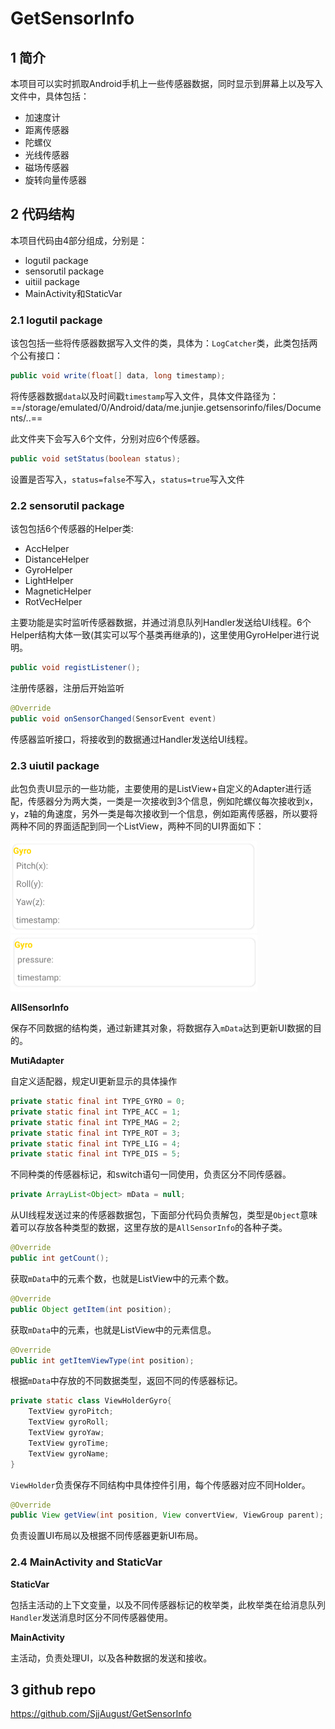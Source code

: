 # GetSensorInfo
## 1 简介
本项目可以实时抓取Android手机上一些传感器数据，同时显示到屏幕上以及写入文件中，具体包括：

- 加速度计
- 距离传感器
- 陀螺仪
- 光线传感器
- 磁场传感器
- 旋转向量传感器

## 2 代码结构

本项目代码由4部分组成，分别是：

- logutil package
- sensorutil package
- uitiil package
- MainActivity和StaticVar

### 2.1 logutil package

该包包括一些将传感器数据写入文件的类，具体为：`LogCatcher`类，此类包括两个公有接口：

```java
public void write(float[] data, long timestamp);
```

将传感器数据`data`以及时间戳`timestamp`写入文件，具体文件路径为：==/storage/emulated/0/Android/data/me.junjie.getsensorinfo/files/Documents/..==

此文件夹下会写入6个文件，分别对应6个传感器。

```java
public void setStatus(boolean status);
```

设置是否写入，`status=false`不写入，`status=true`写入文件

### 2.2 sensorutil package

该包包括6个传感器的Helper类:

- AccHelper
- DistanceHelper
- GyroHelper
- LightHelper
- MagneticHelper
- RotVecHelper

主要功能是实时监听传感器数据，并通过消息队列Handler发送给UI线程。6个Helper结构大体一致(其实可以写个基类再继承的)，这里使用GyroHelper进行说明。

```java
public void registListener();
```

注册传感器，注册后开始监听

```java
@Override
public void onSensorChanged(SensorEvent event)
```

传感器监听接口，将接收到的数据通过Handler发送给UI线程。

### 2.3 uiutil package

此包负责UI显示的一些功能，主要使用的是ListView+自定义的Adapter进行适配，传感器分为两大类，一类是一次接收到3个信息，例如陀螺仪每次接收到x，y，z轴的角速度，另外一类是每次接收到一个信息，例如距离传感器，所以要将两种不同的界面适配到同一个ListView，两种不同的UI界面如下：

<img src="README.assets/image-20201114100503418.png" alt="image-20201114100503418" style="zoom:50%;" />

<img src="README.assets/image-20201114100530007.png" alt="image-20201114100530007" style="zoom:50%;" />

**AllSensorInfo**

保存不同数据的结构类，通过新建其对象，将数据存入`mData`达到更新UI数据的目的。

**MutiAdapter**

自定义适配器，规定UI更新显示的具体操作

```java
private static final int TYPE_GYRO = 0;
private static final int TYPE_ACC = 1;
private static final int TYPE_MAG = 2;
private static final int TYPE_ROT = 3;
private static final int TYPE_LIG = 4;
private static final int TYPE_DIS = 5;
```

不同种类的传感器标记，和switch语句一同使用，负责区分不同传感器。

```java
private ArrayList<Object> mData = null;
```

从UI线程发送过来的传感器数据包，下面部分代码负责解包，类型是`Object`意味着可以存放各种类型的数据，这里存放的是`AllSensorInfo`的各种子类。

```java
@Override
public int getCount();
```

获取`mData`中的元素个数，也就是ListView中的元素个数。

```java
@Override
public Object getItem(int position);
```

获取`mData`中的元素，也就是ListView中的元素信息。

```java
@Override
public int getItemViewType(int position);
```

根据`mData`中存放的不同数据类型，返回不同的传感器标记。

```java
private static class ViewHolderGyro{
    TextView gyroPitch;
    TextView gyroRoll;
    TextView gyroYaw;
    TextView gyroTime;
    TextView gyroName;
}
```

`ViewHolder`负责保存不同结构中具体控件引用，每个传感器对应不同Holder。

```java
@Override
public View getView(int position, View convertView, ViewGroup parent);
```

负责设置UI布局以及根据不同传感器更新UI布局。

### 2.4 MainActivity and StaticVar

**StaticVar**

包括主活动的上下文变量，以及不同传感器标记的枚举类，此枚举类在给消息队列`Handler`发送消息时区分不同传感器使用。

**MainActivity**

主活动，负责处理UI，以及各种数据的发送和接收。

## 3 github repo

https://github.com/SjjAugust/GetSensorInfo

